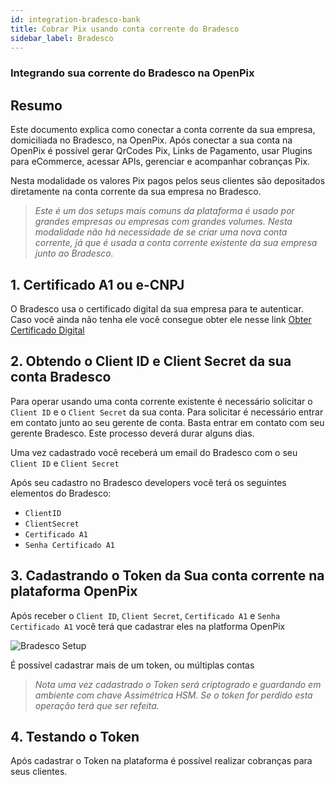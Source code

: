 ```yaml
---
id: integration-bradesco-bank
title: Cobrar Pix usando conta corrente do Bradesco
sidebar_label: Bradesco
---
```


### Integrando sua corrente do Bradesco na OpenPix

## Resumo

Este documento explica como conectar a conta corrente da sua empresa, domiciliada no Bradesco, na OpenPix. Após conectar a sua conta na OpenPix é possível gerar QrCodes Pix, Links de Pagamento, usar Plugins para eCommerce, acessar APIs, gerenciar e acompanhar cobranças Pix.

Nesta modalidade os valores Pix pagos pelos seus clientes são depositados diretamente na conta corrente da sua empresa no Bradesco.

> *Este é um dos setups mais comuns da plataforma é usado por grandes empresas ou empresas com grandes volumes.*
*Nesta modalidade não há necessidade de se criar uma nova conta corrente, já que é usada a conta corrente existente da sua empresa junto ao Bradesco.*

## 1. Certificado A1 ou e-CNPJ
O Bradesco usa o certificado digital da sua empresa para te autenticar. Caso você  ainda não tenha ele você  consegue obter ele nesse link [Obter Certificado Digital](https://www.gov.br/pt-br/servicos/obter-certificacao-digital)

## 2. Obtendo o Client ID e Client Secret da sua conta Bradesco

Para operar usando uma conta corrente existente é necessário solicitar o `Client ID` e o `Client Secret` da sua conta. Para solicitar é necessário entrar em contato junto ao seu gerente de conta. Basta entrar em contato com seu gerente Bradesco. Este processo deverá durar alguns dias.

Uma vez cadastrado você receberá um email do Bradesco com o seu `Client ID` e `Client Secret`

Após seu cadastro no Bradesco developers você terá os seguintes elementos do Bradesco:

- `ClientID`
- `ClientSecret`
- `Certificado A1`
- `Senha Certificado A1`

## 3. Cadastrando o Token da Sua conta corrente na plataforma OpenPix

Após receber o `Client ID`, `Client Secret`, `Certificado A1` e `Senha Certificado A1` você terá que cadastrar eles na platforma OpenPix

![Bradesco Setup](/img/integrations/bradesco-setup.png)

É possível cadastrar mais de um token, ou múltiplas contas

> *Nota uma vez cadastrado o Token será criptogrado e guardando em ambiente com chave Assimétrica HSM. Se o token for perdido esta operação terá que ser refeita.*


## 4. Testando o Token

Após cadastrar o Token na plataforma é possível realizar cobranças para seus clientes. 

